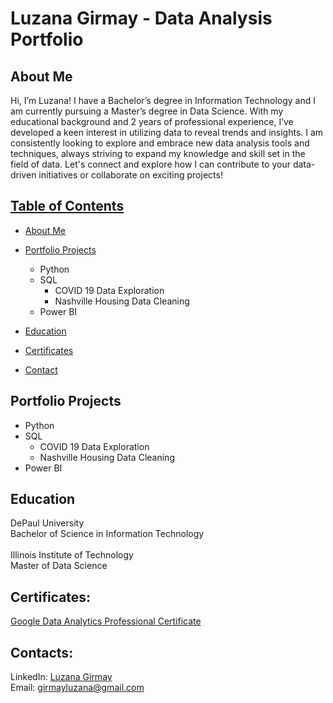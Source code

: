 # Luzana Girmay - Data Analysis Portfolio

  
## About Me
Hi, I’m Luzana! I have a Bachelor’s degree in Information Technology and I am currently pursuing a Master’s degree in Data Science. With my educational background and 2 years of professional experience, I’ve developed a keen interest in utilizing data to reveal trends and insights. I am consistently looking to explore and embrace new data analysis tools and techniques, always striving to expand my knowledge and skill set in the field of data. Let's connect and explore how I can contribute to your data-driven initiatives or collaborate on exciting projects!

## [Table of Contents](https://github.com/girmayluzana/Data-Analysis-Portfolio?tab=readme-ov-file#table-of-contents)

* [About Me](https://github.com/girmayluzana/Data-Analysis-Portfolio?tab=readme-ov-file#about-me)
* [Portfolio Projects](https://github.com/girmayluzana/Data-Analysis-Portfolio?tab=readme-ov-file#portfolio-projects)
    * Python
    * SQL
        * COVID 19 Data Exploration
        * Nashville Housing Data Cleaning
    * Power BI
* [Education](https://github.com/girmayluzana/Data-Analysis-Portfolio?tab=readme-ov-file#education)
  
* [Certificates](https://github.com/girmayluzana/Data-Analysis-Portfolio?tab=readme-ov-file#certificates)
* [Contact](https://github.com/girmayluzana/Data-Analysis-Portfolio?tab=readme-ov-file#contacts)



## Portfolio Projects
* Python
* SQL
  * COVID 19 Data Exploration
  * Nashville Housing Data Cleaning
* Power BI


## Education
DePaul University<br>
Bachelor of Science in Information Technology<br><br>
Illinois Institute of Technology<br>
Master of Data Science

## Certificates:
[Google Data Analytics Professional Certificate](https://www.coursera.org/account/accomplishments/specialization/CY9U9V2JCFEP)

## Contacts:
LinkedIn: [Luzana Girmay](https://www.linkedin.com/in/girmay-luzana/) <br>
Email: girmayluzana@gmail.com





